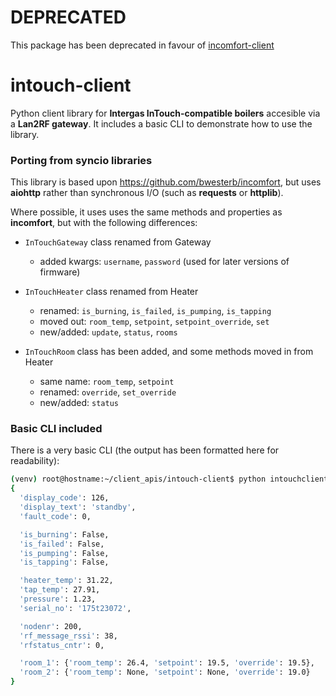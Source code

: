 # DEPRECATED

This package has been deprecated in favour of [incomfort-client](https://pypi.org/project/incomfort-client/)

# intouch-client

Python client library for **Intergas InTouch-compatible boilers** accesible via a **Lan2RF gateway**. It includes a basic CLI to demonstrate how to use the library.

### Porting from syncio libraries
This library is based upon https://github.com/bwesterb/incomfort, but uses **aiohttp** rather than synchronous I/O (such as **requests** or **httplib**).

Where possible, it uses uses the same methods and properties as **incomfort**, but with the following differences:

  - `InTouchGateway` class renamed from Gateway
    - added kwargs: `username`, `password` (used for later versions of firmware)

  - `InTouchHeater` class renamed from Heater
    - renamed: `is_burning`, `is_failed`, `is_pumping`, `is_tapping`
    - moved out: `room_temp`, `setpoint`, `setpoint_override`, `set`
    - new/added: `update`, `status`, `rooms`

  - `InTouchRoom` class has been added, and some methods moved in from Heater
    - same name: `room_temp`, `setpoint`
    - renamed: `override`, `set_override`
    - new/added: `status`

### Basic CLI included
There is a very basic CLI (the output has been formatted here for readability):
```bash
(venv) root@hostname:~/client_apis/intouch-client$ python intouchclient/__init__.py ${HOSTNAME}
{
  'display_code': 126,
  'display_text': 'standby',
  'fault_code': 0,

  'is_burning': False,
  'is_failed': False,
  'is_pumping': False,
  'is_tapping': False,

  'heater_temp': 31.22,
  'tap_temp': 27.91,
  'pressure': 1.23,
  'serial_no': '175t23072',

  'nodenr': 200,
  'rf_message_rssi': 38,
  'rfstatus_cntr': 0,

  'room_1': {'room_temp': 26.4, 'setpoint': 19.5, 'override': 19.5},
  'room_2': {'room_temp': None, 'setpoint': None, 'override': 19.0}
}
```
